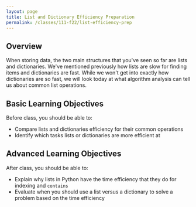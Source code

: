 ```yaml
---
layout: page
title: List and Dictionary Efficiency Preparation
permalink: /classes/111-f22/list-efficiency-prep
---
```


## Overview
When storing data, the two main structures that you've seen so far are lists and dictionaries.
We've mentioned previously how lists are slow for finding items and dictionaries are fast. 
While we won't get into exactly how dictionaries are so fast, we will look today at what algorithm analysis can tell us about common list operations.

## Basic Learning Objectives
Before class, you should be able to:
* Compare lists and dictionaries efficiency for their common operations
* Identify which tasks lists or dictionaries are more efficient at

## Advanced Learning Objectives
After class, you should be able to:
* Explain why lists in Python have the time efficiency that they do for indexing and `contains`
* Evaluate when you should use a list versus a dictionary to solve a problem based on the time efficiency